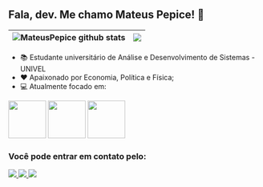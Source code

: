 ## Fala, dev. Me chamo Mateus Pepice! 👋

| <img align="center" src="https://github-readme-stats.vercel.app/api?username=MateusPepice&show_icons=true&include_all_commits=true&theme=buefy&hide_border=true" alt="MateusPepice github stats" /> | <img align="center" src="https://github-readme-stats.vercel.app/api/top-langs/?username=MateusPepice&layout=compact&theme=buefy&hide_border=true" /> |
| ------------- | ------------- |

- 📚 Estudante universitário de Análise e Desenvolvimento de Sistemas - UNIVEL
- ❤ Apaixonado por Economia, Política e Física;
- 💻 Atualmente focado em:


<div display="inline">
  <img width= "75" height="75" src="https://cdn.jsdelivr.net/gh/devicons/devicon/icons/java/java-original.svg" />
  <img width= "75" height="75" src="https://cdn.jsdelivr.net/gh/devicons/devicon/icons/mysql/mysql-original-wordmark.svg" />
  <img width= "75" height="75" src="https://cdn.jsdelivr.net/gh/devicons/devicon/icons/python/python-original.svg" />
</div>


### Você pode entrar em contato pelo:

<a href="https://www.instagram.com/mateus_pepice/">
  <img src="https://img.shields.io/badge/Instagram-%23E4405F.svg?style=for-the-badge&logo=Instagram&logoColor=white" />
</a>
<a href="https://www.linkedin.com/in/mateus-pepice-dev/">
  <img src="https://img.shields.io/badge/linkedin-%230077B5.svg?style=for-the-badge&logo=linkedin&logoColor=white" />
</a>
<a href="mailto: mateuspepsi01@gmail.com">
  <img src="https://img.shields.io/badge/Gmail-D14836?style=for-the-badge&logo=gmail&logoColor=white" />
</a>
